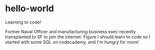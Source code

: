 # hello-world
Learning to code!

Former Naval Officer and manufacturing business exec recently transplanted to SF to join the internet. Figure I should learn to code so I started with some SQL on codecademy, and I'm hungry for more! 
